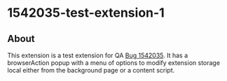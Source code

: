 # 1542035-test-extension-1


## About

This extension is a test extension for QA [Bug 1542035](https://bugzilla.mozilla.org/show_bug.cgi?id=1542035). It has a browserAction popup with a menu of options to modify extension storage local either from the background page or a content script.